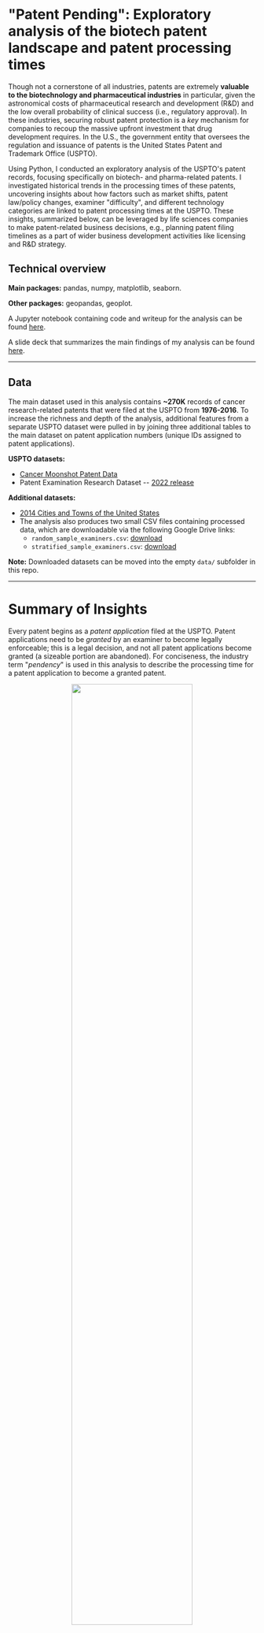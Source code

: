 # "Patent Pending": Exploratory analysis of the biotech patent landscape and patent processing times

Though not a cornerstone of all industries, patents are extremely **valuable to the biotechnology and pharmaceutical industries** in particular, given the astronomical costs of pharmaceutical research and development (R&D) and the low overall probability of clinical success (i.e., regulatory approval). In these industries, securing robust patent protection is a *key* mechanism for companies to recoup the massive upfront investment that drug development requires. In the U.S., the government entity that oversees the regulation and issuance of patents is the United States Patent and Trademark Office (USPTO). 

Using Python, I conducted an exploratory analysis of the USPTO's patent records, focusing specifically on biotech- and pharma-related patents. I investigated historical trends in the processing times of these patents, uncovering insights about how factors such as market shifts, patent law/policy changes, examiner "difficulty", and different technology categories are linked to patent processing times at the USPTO. These insights, summarized below, can be leveraged by life sciences companies to make patent-related business decisions, e.g., planning patent filing timelines as a part of wider business development activities like licensing and R&D strategy. 

## Technical overview

**Main packages:** pandas, numpy, matplotlib, seaborn.

**Other packages:** geopandas, geoplot.

A Jupyter notebook containing code and writeup for the analysis can be found [here](https://github.com/ruiruigao/uspto_EDA/blob/main/uspto_EDA.ipynb).

A slide deck that summarizes the main findings of my analysis can be found [here](https://github.com/ruiruigao/uspto_EDA/blob/main/USPTO_EDA_Python.pdf).

---
## Data

The main dataset used in this analysis contains **~270K** records of cancer research-related patents that were filed at the USPTO from **1976-2016**. To increase the richness and depth of the analysis, additional features from a separate USPTO dataset were pulled in by joining three additional tables to the main dataset on patent application numbers (unique IDs assigned to patent applications).

**USPTO datasets:**
* [Cancer Moonshot Patent Data](https://www.uspto.gov/ip-policy/economic-research/research-datasets/cancer-moonshot-patent-data) 
* Patent Examination Research Dataset -- [2022 release](https://www.uspto.gov/ip-policy/economic-research/research-datasets/patent-examination-research-dataset-public-pair)

**Additional datasets:**
* [2014 Cities and Towns of the United States](https://geodata.lib.utexas.edu/catalog/stanford-bx729wr3020)
* The analysis also produces two small CSV files containing processed data, which are downloadable via the following Google Drive links:
    - `random_sample_examiners.csv`: [download](https://drive.google.com/file/d/1mGrZPvld78x3kFc8xAAiZkvlWtutGvRy/view?usp=sharing)
    - `stratified_sample_examiners.csv`: [download](https://drive.google.com/file/d/1qI618WNMovnz7QraC8Ylp2RcH3GQABJc/view?usp=sharing)

**Note:** Downloaded datasets can be moved into the empty `data/` subfolder in this repo.

---
# Summary of Insights

Every patent begins as a _patent application_ filed at the USPTO. Patent applications need to be _granted_ by an examiner to become legally enforceable; this is a legal decision, and not all patent applications become granted (a sizeable portion are abandoned). For conciseness, the industry term "_pendency_" is used in this analysis to describe the processing time for a patent application to become a granted patent. 

<p align="center" width="100%">
  <img width="70%" src="results/prop-categories-by-year"><br>
</p>

**Trends in patent categories:** Overall, biotech and pharma patents fall into **9 broad technology categories**. The graph above captures the **emergence of technologies** such as **DNA-related patents** starting in the late 1990's, while technology related to **pharmaceutical drugs and chemistry**, which dominated biotech patent filings before 2000, shows a decreasing trend in more recent years. **Data science-related patents are beginning to emerge** and are expected to continue gaining ground as the industry continues to incorporate wider use of AI to accelerate drug discovery and development.

<p align="center" width="100%">
  <img width="70%" src="results/pendency-by-category-by-year"><br>
</p>

**Processing times can vary depending on technology:** Patents related to **radiation detectors** had the **shortest processing times** (median 30 months), while patents related to **living organisms and model systems** had the **longest processing times** (median 42 months). The difference is **statistically significant**. Patents related to more **abstract concepts and natural phenomena** such as **cells, DNA, diagnostics, data science, and living organisms** typically face **longer approval times**, reflecting that U.S. law restricts patents on certain types of inventions, such as those related to abstract concepts and non-manmade objects.

<p align="center" width="100%">
  <img width="70%" src="results/patex-pendency-vs-filing-year"><br>
</p>

**Pendency is affected by changes in patent law and market behavior:** A sharp spike in the number of filed applications can be observed in 1995 in the graph above (right), which could be attributed to **a change in patent term from 17 years from grant to 20 years from filing**. This change potentially **disadvantaged patents** that took longer than three years to be approved by the USPTO. The sharp rise in applications in 1995 suggests that companies **rushed to file** before the new law took affect. **Pendency (processing time) also spiked** in 1995, possibly due to the sudden **influx of applications.** However, the graphs also show a positive outcome. Despite **steadily increasing filings**, the USPTO has managed to **maintain consistent processing times** since 2005. This reflects their ability to **adapt to changing market demand**.



